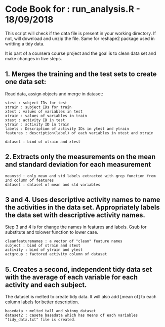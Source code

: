 
# Code Book for : run_analysis.R - 18/09/2018

This script will check if the data file is present in your working directory. If not, will download and unzip the file. Same for reshape2 package used in writting a tidy data.

It is part of a coursera course project and the goal is to clean data set and make changes in five steps. 

## 1. Merges the training and the test sets to create one data set:

Read data, assign objects and merge in dataset:

	stest : subject IDs for test
	strain : subject IDs for train
	xtest : values of variables in test
	xtrain : values of variables in train
	xtest : activity ID in test
	ytrain : activity ID in train
	labels : Description of activity IDs in ytest and ytrain
	features : description(label) of each variables in xtest and xtrain

	dataset : bind of xtrain and xtest

## 2. Extracts only the measurements on the mean and standard deviation for each measurement

	meanstd : only mean and std labels extracted with grep function from 2nd column of features
	dataset : dataset of mean and std variables

## 3 and 4. Uses descriptive activity names to name the activities in the data set. Appropriately labels the data set with descriptive activity names.

Step 3 and 4 is for change the names in features and labels. Gsub for substitute and tolower function to lower case.
    
	cleanfeaturenames : a vector of "clean" feature names
	subject : bind of strain and stest
	activity : bind of ytrain and ytest
	actgroup : factored activity column of dataset

## 5. Creates a second, independent tidy data set with the average of each variable for each activity and each subject. 

The dataset is melted to create tidy data. It will also add [mean of] to each column labels for better description. 

	basedata : melted tall and skinny dataset
	dataset2 : casete basedata which has means of each variables
	"tidy_data.txt" file is created.
